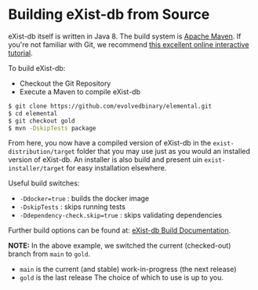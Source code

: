 # Building eXist-db from Source

eXist-db itself is written in Java 8. The build system is [Apache Maven](http://maven.apache.org/). If you're not familiar with Git, we recommend [this excellent online interactive tutorial](http://try.github.io).

To build eXist-db:

- Checkout the Git Repository
- Execute a Maven to compile eXist-db

```bash
$ git clone https://github.com/evolvedbinary/elemental.git
$ cd elemental
$ git checkout gold
$ mvn -DskipTests package
```

From here, you now have a compiled version of eXist-db in the `exist-distribution/target` folder that you may use just as you would an installed version of eXist-db. An installer is also build and present uin `exist-installer/target` for easy installation elsewhere.

Useful build switches:
- `-Ddocker=true` : builds the docker image
- `-DskipTests` : skips running tests
- `-Ddependency-check.skip=true` : skips validating dependencies

Further build options can be found at: [eXist-db Build Documentation](http://www.exist-db.org/exist/apps/doc/exist-building.xml "How to build eXist").

**NOTE:** 
In the above example, we switched the current (checked-out) branch from `main` to `gold`.
- `main` is the current (and stable) work-in-progress (the next release)
- `gold` is the last release
The choice of which to use is up to you.


